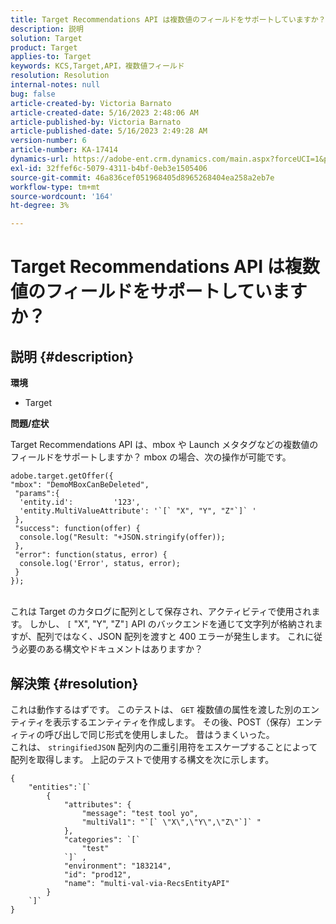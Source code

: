 ```yaml
---
title: Target Recommendations API は複数値のフィールドをサポートしていますか？
description: 説明
solution: Target
product: Target
applies-to: Target
keywords: KCS,Target,API，複数値フィールド
resolution: Resolution
internal-notes: null
bug: false
article-created-by: Victoria Barnato
article-created-date: 5/16/2023 2:48:06 AM
article-published-by: Victoria Barnato
article-published-date: 5/16/2023 2:49:28 AM
version-number: 6
article-number: KA-17414
dynamics-url: https://adobe-ent.crm.dynamics.com/main.aspx?forceUCI=1&pagetype=entityrecord&etn=knowledgearticle&id=01b2ed10-94f3-ed11-8848-6045bd006ce9
exl-id: 32ffef6c-5079-4311-b4bf-0eb3e1505406
source-git-commit: 46a836cef051968405d8965268404ea258a2eb7e
workflow-type: tm+mt
source-wordcount: '164'
ht-degree: 3%

---
```


# Target Recommendations API は複数値のフィールドをサポートしていますか？

## 説明 {#description}

<b>環境</b>
- Target


<b>問題/症状</b>

Target Recommendations API は、mbox や Launch メタタグなどの複数値のフィールドをサポートしますか？ mbox の場合、次の操作が可能です。


```
adobe.target.getOffer({
"mbox": "DemoMBoxCanBeDeleted",
 "params":{
  'entity.id':         '123',   
  'entity.MultiValueAttribute': '`[` "X", "Y", "Z"`]` '
 },
 "success": function(offer) {
  console.log("Result: "+JSON.stringify(offer));
 },
 "error": function(status, error) {
  console.log('Error', status, error);
 }
});
```

<br>これは Target のカタログに配列として保存され、アクティビティで使用されます。 しかし、 `[` &quot;X&quot;, &quot;Y&quot;, &quot;Z&quot;`]`  API のバックエンドを通じて文字列が格納されますが、配列ではなく、JSON 配列を渡すと 400 エラーが発生します。 これに従う必要のある構文やドキュメントはありますか？

## 解決策 {#resolution}


これは動作するはずです。 このテストは、 `GET` 複数値の属性を渡した別のエンティティを表示するエンティティを作成します。 その後、POST（保存）エンティティの呼び出しで同じ形式を使用しました。 昔はうまくいった。
<br>これは、 `stringifiedJSON` 配列内の二重引用符をエスケープすることによって配列を取得します。 上記のテストで使用する構文を次に示します。<br>

```
{
    "entities":`[` 
        {
            "attributes": {
                "message": "test tool yo",
                "multiVal1": "`[` \"X\",\"Y\",\"Z\"`]` "
            },
            "categories": `[` 
                "test"
            `]` ,
            "environment": "183214",
            "id": "prod12",
            "name": "multi-val-via-RecsEntityAPI"
        }
    `]` 
}
```
